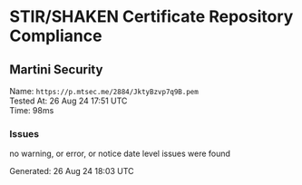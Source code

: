 # STIR/SHAKEN Certificate Repository Compliance

## Martini Security

Name: `https://p.mtsec.me/2884/JktyBzvp7q9B.pem`\
Tested At: 26 Aug 24 17:51 UTC\
Time: 98ms

### Issues

no warning, or error, or notice date level issues were found

Generated: 26 Aug 24 18:03 UTC